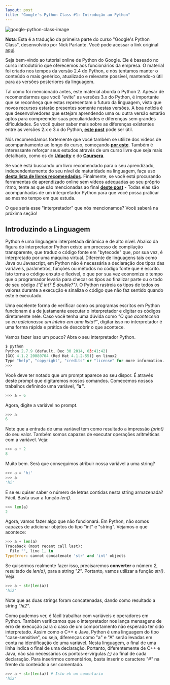 ```yaml
---
layout: post
title: "Google's Python Class #1: Introdução ao Python"
---
```


![google-python-class-image](https://cloud.githubusercontent.com/assets/12460407/24308474/ca384f04-10a6-11e7-8078-6961caab4d8a.png)

**Nota**: Esta é a tradução da primeira parte do curso "Google's Python Class", desenvolvido por Nick Parlante. Você pode acessar o link original [aqui](https://developers.google.com/edu/python/introduction).

Seja bem-vindo ao tutorial online de Python do Google. Ele é baseado no curso introdutório que oferecemos aos funcionários da empresa. O material foi criado nos tempos da versão 2.4 do Python, e nós tentamos manter o conteúdo o mais genérico, atualizado e relevante possível, mantendo-o útil para as versões posteriores da linguagem. 

Tal como foi mencionado antes, este material aborda o Python 2. Apesar de recomendarmos que você "evite" as versões 3.x do Python, é importante que se reconheça que estas representam o futuro da linguagem, visto que novos recursos estarão presentes somente nestas versões. A boa notícia é que desenvolvedores que estejam aprendendo uma ou outra versão estarão aptos para compreender suas peculiaridades e diferenças sem grandes dificuldades. Se você quiser saber mais sobre as diferenças existentes entre as versões 2.x e 3.x do Python, [**este post**](https://www.quora.com/As-someone-interested-in-learning-Python-should-I-start-with-2-x-or-go-straight-to-3-x/answers/2220200?srid=hFhk&share=1) pode ser útil.

Nós recomendamos fortemente que você também se utilize dos vídeos de acompanhamento ao longo do curso, começando [**por este**](https://www.youtube.com/watch?v=tKTZoB2Vjuk&feature=youtu.be). Também é interessante reforçar seus estudos através de um curso livre que seja mais detalhado, como os do [**Udacity**](https://br.udacity.com/course/intro-to-computer-science--cs101/) e do [**Coursera**](https://www.coursera.org/learn/learn-to-program). 

Se você está buscando um livro recomendado para o seu aprendizado, independentemente do seu nível de maturidade na linguagem, faça uso [**desta lista de livros recomendados**](http://www.informit.com/articles/article.aspx?p=1849069). Finalmente, se você está procurando ferramentas de aprendizado online sem vídeos adequadas ao seu próprio ritmo, tente as que são mencionadas ao final [**deste post**](http://stackoverflow.com/questions/3217222/beginner-python-practice/3226704#3226704) - Todas elas são acompanhadas de um interpretador Python para que você possa praticar ao mesmo tempo em que estuda. 

O que seria esse "interpretador" que nós mencionamos? Você saberá na próxima seção!

## Introduzindo a Linguagem

Python é uma linguagem interpretada dinâmica e de alto nível. Abaixo da figura do interpretador Python existe um processo de compilação transparente, que traduz o código fonte em "bytecode" que, por sua vez, é interpretado por uma máquina virtual. Diferente de linguagens tais como Java ou Javascript, em Python não é necessária a declaração dos tipos das variáveis, parâmetros, funções ou métodos no código fonte que é escrito. Isto torna o código enxuto e flexível, o que por sua vez economiza o tempo que o programador levaria para checar os tipos ao finalizar parte ou o todo de seu código *("É int? É double?")*. O Python rastreia os tipos de todos os valores durante a execução e sinaliza o código que não faz sentido quando este é executado.

Uma excelente forma de verificar como os programas escritos em Python funcionam é a de justamente executar o interpretador e digitar os códigos diretamente nele. Caso você tenha uma dúvida como *"O que aconteceria se eu adicionasse um inteiro em uma lista?"*, digitar isso no interpretador é uma forma rápida e prática de descobrir o que acontece.

Vamos fazer isso um pouco? Abra o seu interpretador Python.

```python
$ python        
Python 2.7.9 (default, Dec 30 2014, 03:41:42) 
[GCC 4.1.2 20080704 (Red Hat 4.1.2-55)] on linux2
Type "help", "copyright", "credits" or "license" for more information.
>>>
```

Você deve ter notado que um prompt aparece ao seu dispor. É através deste prompt que digitaremos nossos comandos. Comecemos nossos trabalhos definindo uma variável, ***"a"***.

```python
>>> a = 6      
```

Agora, digite a variável no prompt.

```python
>>> a          
6
```

Note que a entrada de uma variável tem como resultado a impressão *(print)* do seu valor. Também somos capazes de executar operações aritméticas com a variável. Veja:

```python
>>> a + 2
8
```

Muito bem. Será que conseguimos atribuir nossa variável a uma string?

```python
>>> a = 'hi'
>>> a
'hi'
```

E se eu quiser saber o número de letras contidas nesta string armazenada? Fácil. Basta usar a função *len()*.

```python
>>> len(a)
2
```

Agora, vamos fazer algo que não funcionará. Em Python, não somos capazes de adicionar objetos do tipo "int" e "string". Vejamos o que acontece:

```python
>>> a + len(a)
Traceback (most recent call last):
  File "", line 1, in 
TypeError: cannot concatenate 'str' and 'int' objects
```

Se quisermos realmente fazer isso, precisaremos **converter** o número *2*, resultado de *len(a)*, para a string *"2"*. Portanto, vamos utilizar a função *str()*. Veja:

```python
>>> a + str(len(a))
'hi2'
```

Note que as duas strings foram concatenadas, dando como resultado a string *"hi2"*.

Como pudemos ver, é fácil trabalhar com variáveis e operadores em Python. Também verificamos que o interpretador nos lança mensagens de erro de execução para o caso de um comportamento não esperado ter sido interpretado. Assim como o C++ e Java, Python é uma linguagem do tipo "case-sensitive", ou seja, diferenças como "a" e "A" serão levadas em conta na identificação de uma variável. Nesta linguagem, o final de uma linha indica o final de uma declaração. Portanto, diferentemente de C++ e Java, não são necessários os pontos-e-vírgulas *(;)* ao final de cada declaração. Para inserirmos comentários, basta inserir o caractere *"#"* na frente do conteúdo a ser comentado.

```python
>>> a + str(len(a)) # Isto eh um comentario
'hi2'
```






